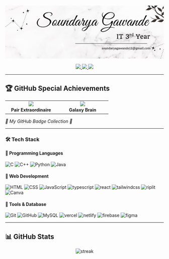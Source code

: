 ![Banner](https://github.com/yogendra-08/super-duper/blob/main/HER.png?raw=true)

<p align="center">
  <a href="mailto:soundaryagawande12@gmail.com">
    <img src="https://skillicons.dev/icons?i=gmail" width="50" />
  </a>
  <a href="https://ssoundarya-portfolio.netlify.app/">
    <img src="https://skillicons.dev/icons?i=vercel" width="50" />
  </a>
  <a href="https://github.com/soundarya290405">
    <img src="https://skillicons.dev/icons?i=github" width="50" />
  </a>
</p>

---

## 🏆 GitHub Special Achievements  

<p align="center">
  <table>
    <tr>
      <td align="center" width="150">
        <img src="https://github.githubassets.com/images/modules/profile/achievements/pair-extraordinaire-default.png" width="100"/><br/>
        <b>Pair Extraordinaire</b>
      </td>
      <td align="center" width="150">
        <img src="https://github.githubassets.com/images/modules/profile/achievements/galaxy-brain-default.png" width="100"/><br/>
        <b>Galaxy Brain</b>
      </td>
    </tr>
  </table>
</p>

<p align="left"><i>🚀 My GitHub Badge Collection 🚀</i></p>

---

### 🛠️ Tech Stack  

#### 🔹 Programming Languages  
<p align="left">
  <img src="https://skillicons.dev/icons?i=c" height="55" alt="C"/>  
  <img src="https://skillicons.dev/icons?i=cpp" height="55" alt="C++"/>  
  <img src="https://skillicons.dev/icons?i=python" height="55" alt="Python"/>  
  <img src="https://skillicons.dev/icons?i=java" height="55" alt="Java"/>  
</p>

#### 🔹 Web Development  
<p align="left">
  <img src="https://skillicons.dev/icons?i=html" height="55" alt="HTML"/>  
  <img src="https://skillicons.dev/icons?i=css" height="55" alt="CSS"/>  
  <img src="https://skillicons.dev/icons?i=javascript" height="55" alt="JavaScript"/>
  <img src="https://skillicons.dev/icons?i=typescript" height="55" alt="typescript"/>
  <img src="https://skillicons.dev/icons?i=react" height="55" alt="react"/>
  <img src="https://skillicons.dev/icons?i=tailwindcss" height="55" alt="tailwindcss"/> 
  <img src="https://skillicons.dev/icons?i=riplit" height="55" alt="riplit"/>  
  <img src="https://skillicons.dev/icons?i=canva" height="55" alt="Canva"/>  
</p>

#### 🔹 Tools & Database  
<p align="left">
  <img src="https://skillicons.dev/icons?i=git" height="55" alt="Git"/>  
  <img src="https://skillicons.dev/icons?i=github" height="55" alt="GitHub"/>  
  <img src="https://skillicons.dev/icons?i=mysql" height="55" alt="MySQL"/>
  <img src="https://skillicons.dev/icons?i=vercel" height="55" alt="vercel"/>
  <img src="https://skillicons.dev/icons?i=netlify" height="55" alt="netlify"/>
  <img src="https://skillicons.dev/icons?i=firebase" height="55" alt="firebase"/>
  <img src="https://skillicons.dev/icons?i=figma" height="55" alt="figma"/>  
</p>

---

## 📊 GitHub Stats
  <p align="center">
  <img src="https://github-readme-streak-stats.herokuapp.com/?user=Soundarya290405&theme=tokyonight" alt="streak" />
</p>



